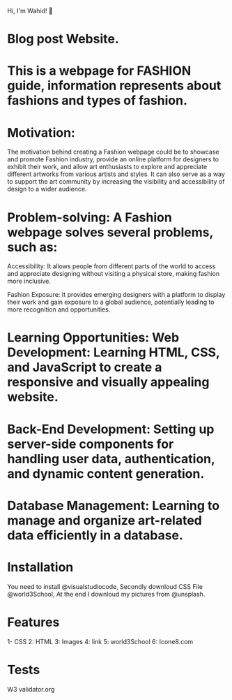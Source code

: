 Hi, I'm Wahid! 👋
# Blog post Website.

# This is a webpage for FASHION guide, information represents about fashions and types of fashion.

# Motivation:
The motivation behind creating a Fashion webpage could be to showcase and promote Fashion industry, provide an online platform for designers to exhibit their work, and allow art enthusiasts to explore and appreciate different artworks from various artists and styles. It can also serve as a way to support the art community by increasing the visibility and accessibility of design to a wider audience.

# Problem-solving: A Fashion webpage solves several problems, such as:

Accessibility: It allows people from different parts of the world to access and appreciate designing without visiting a physical store, making fashion more inclusive.

Fashion Exposure: It provides emerging designers with a platform to display their work and gain exposure to a global audience, potentially leading to more recognition and opportunities.

# Learning Opportunities: Web Development: Learning HTML, CSS, and JavaScript to create a responsive and visually appealing website.

# Back-End Development: Setting up server-side components for handling user data, authentication, and dynamic content generation.

# Database Management: Learning to manage and organize art-related data efficiently in a database.

# Installation
You need to install @visualstudiocode, Secondly downloud CSS File @world3School, At the end I downloud my pictures from @unsplash.

# Features
1- CSS 2: HTML 3: Images 4: link 5: world3School 6: Icone8.com

# Tests
W3 validator.org
